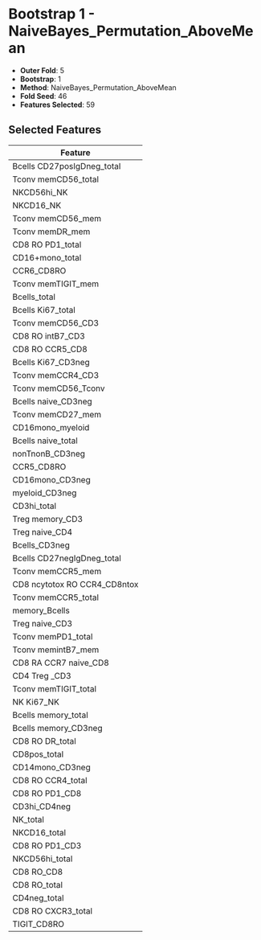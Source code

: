 # Bootstrap 1 - NaiveBayes_Permutation_AboveMean

- **Outer Fold**: 5
- **Bootstrap**: 1
- **Method**: NaiveBayes_Permutation_AboveMean
- **Fold Seed**: 46
- **Features Selected**: 59

## Selected Features

| Feature |
|---------|
| Bcells CD27posIgDneg_total |
| Tconv memCD56_total |
| NKCD56hi_NK |
| NKCD16_NK |
| Tconv memCD56_mem |
| Tconv memDR_mem |
| CD8 RO PD1_total |
| CD16+mono_total |
| CCR6_CD8RO |
| Tconv memTIGIT_mem |
| Bcells_total |
| Bcells Ki67_total |
| Tconv memCD56_CD3 |
| CD8 RO intB7_CD3 |
| CD8 RO CCR5_CD8 |
| Bcells Ki67_CD3neg |
| Tconv memCCR4_CD3 |
| Tconv memCD56_Tconv |
| Bcells naive_CD3neg |
| Tconv memCD27_mem |
| CD16mono_myeloid |
| Bcells naive_total |
| nonTnonB_CD3neg |
| CCR5_CD8RO |
| CD16mono_CD3neg |
| myeloid_CD3neg |
| CD3hi_total |
| Treg memory_CD3 |
| Treg naive_CD4 |
| Bcells_CD3neg |
| Bcells CD27negIgDneg_total |
| Tconv memCCR5_mem |
| CD8 ncytotox RO CCR4_CD8ntox |
| Tconv memCCR5_total |
| memory_Bcells |
| Treg naive_CD3 |
| Tconv memPD1_total |
| Tconv memintB7_mem |
| CD8 RA CCR7 naive_CD8 |
| CD4 Treg _CD3 |
| Tconv memTIGIT_total |
| NK Ki67_NK |
| Bcells memory_total |
| Bcells memory_CD3neg |
| CD8 RO DR_total |
| CD8pos_total |
| CD14mono_CD3neg |
| CD8 RO CCR4_total |
| CD8 RO PD1_CD8 |
| CD3hi_CD4neg |
| NK_total |
| NKCD16_total |
| CD8 RO PD1_CD3 |
| NKCD56hi_total |
| CD8 RO_CD8 |
| CD8 RO_total |
| CD4neg_total |
| CD8 RO CXCR3_total |
| TIGIT_CD8RO |

